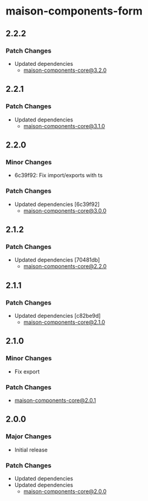 # maison-components-form

## 2.2.2

### Patch Changes

- Updated dependencies
  - maison-components-core@3.2.0

## 2.2.1

### Patch Changes

- Updated dependencies
  - maison-components-core@3.1.0

## 2.2.0

### Minor Changes

- 6c39f92: Fix import/exports with ts

### Patch Changes

- Updated dependencies [6c39f92]
  - maison-components-core@3.0.0

## 2.1.2

### Patch Changes

- Updated dependencies [70481db]
  - maison-components-core@2.2.0

## 2.1.1

### Patch Changes

- Updated dependencies [c82be9d]
  - maison-components-core@2.1.0

## 2.1.0

### Minor Changes

- Fix export

### Patch Changes

- maison-components-core@2.0.1

## 2.0.0

### Major Changes

- Initial release

### Patch Changes

- Updated dependencies
- Updated dependencies
  - maison-components-core@2.0.0
